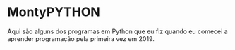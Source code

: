 # MontyPYTHON

Aqui são alguns dos programas em Python que eu fiz quando eu comecei a aprender programação pela primeira vez em 2019.
